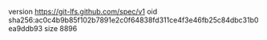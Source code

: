 version https://git-lfs.github.com/spec/v1
oid sha256:ac0c4b9b85f102b7891e2c0f64838fd311ce4f3e46fb25c84dbc31b0ea9ddb93
size 8896

